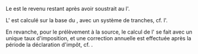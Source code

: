 Le <NETAI> est le revenu restant après avoir soustrait au <NET> l'<ISR>.

L'<ISR> est calculé sur la base du <NETI>, avec un système de tranches, cf. l'<ISR>.

En revanche, pour le prélèvement à la source, le calcul de l'<ISR> se fait avec un unique taux d'imposition, et une correction annuelle est effectuée après la période la déclaration d'impôt, cf. <PS>.